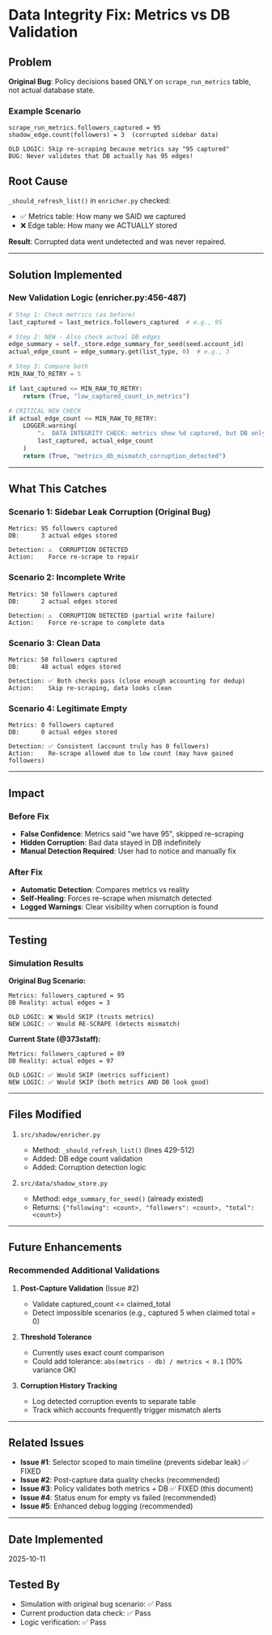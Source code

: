 # Data Integrity Fix: Metrics vs DB Validation

## Problem

**Original Bug**: Policy decisions based ONLY on `scrape_run_metrics` table, not actual database state.

### Example Scenario
```
scrape_run_metrics.followers_captured = 95
shadow_edge.count(followers) = 3  (corrupted sidebar data)

OLD LOGIC: Skip re-scraping because metrics say "95 captured"
BUG: Never validates that DB actually has 95 edges!
```

## Root Cause

`_should_refresh_list()` in `enricher.py` checked:
- ✅ Metrics table: How many we SAID we captured
- ❌ Edge table: How many we ACTUALLY stored

**Result**: Corrupted data went undetected and was never repaired.

---

## Solution Implemented

### New Validation Logic (enricher.py:456-487)

```python
# Step 1: Check metrics (as before)
last_captured = last_metrics.followers_captured  # e.g., 95

# Step 2: NEW - Also check actual DB edges
edge_summary = self._store.edge_summary_for_seed(seed.account_id)
actual_edge_count = edge_summary.get(list_type, 0)  # e.g., 3

# Step 3: Compare both
MIN_RAW_TO_RETRY = 5

if last_captured <= MIN_RAW_TO_RETRY:
    return (True, "low_captured_count_in_metrics")

# CRITICAL NEW CHECK
if actual_edge_count <= MIN_RAW_TO_RETRY:
    LOGGER.warning(
        "⚠️  DATA INTEGRITY CHECK: metrics show %d captured, but DB only has %d edges!",
        last_captured, actual_edge_count
    )
    return (True, "metrics_db_mismatch_corruption_detected")
```

---

## What This Catches

### Scenario 1: Sidebar Leak Corruption (Original Bug)
```
Metrics: 95 followers captured
DB:      3 actual edges stored

Detection: ⚠️  CORRUPTION DETECTED
Action:    Force re-scrape to repair
```

### Scenario 2: Incomplete Write
```
Metrics: 50 followers captured
DB:      2 actual edges stored

Detection: ⚠️  CORRUPTION DETECTED (partial write failure)
Action:    Force re-scrape to complete data
```

### Scenario 3: Clean Data
```
Metrics: 50 followers captured
DB:      48 actual edges stored

Detection: ✅ Both checks pass (close enough accounting for dedup)
Action:    Skip re-scraping, data looks clean
```

### Scenario 4: Legitimate Empty
```
Metrics: 0 followers captured
DB:      0 actual edges stored

Detection: ✅ Consistent (account truly has 0 followers)
Action:    Re-scrape allowed due to low count (may have gained followers)
```

---

## Impact

### Before Fix
- **False Confidence**: Metrics said "we have 95", skipped re-scraping
- **Hidden Corruption**: Bad data stayed in DB indefinitely
- **Manual Detection Required**: User had to notice and manually fix

### After Fix
- **Automatic Detection**: Compares metrics vs reality
- **Self-Healing**: Forces re-scrape when mismatch detected
- **Logged Warnings**: Clear visibility when corruption is found

---

## Testing

### Simulation Results

**Original Bug Scenario:**
```
Metrics: followers_captured = 95
DB Reality: actual edges = 3

OLD LOGIC: ❌ Would SKIP (trusts metrics)
NEW LOGIC: ✅ Would RE-SCRAPE (detects mismatch)
```

**Current State (@373staff):**
```
Metrics: followers_captured = 89
DB Reality: actual edges = 97

OLD LOGIC: ✅ Would SKIP (metrics sufficient)
NEW LOGIC: ✅ Would SKIP (both metrics AND DB look good)
```

---

## Files Modified

1. `src/shadow/enricher.py`
   - Method: `_should_refresh_list()` (lines 429-512)
   - Added: DB edge count validation
   - Added: Corruption detection logic

2. `src/data/shadow_store.py`
   - Method: `edge_summary_for_seed()` (already existed)
   - Returns: `{"following": <count>, "followers": <count>, "total": <count>}`

---

## Future Enhancements

### Recommended Additional Validations

1. **Post-Capture Validation** (Issue #2)
   - Validate captured_count <= claimed_total
   - Detect impossible scenarios (e.g., captured 5 when claimed total = 0)

2. **Threshold Tolerance**
   - Currently uses exact count comparison
   - Could add tolerance: `abs(metrics - db) / metrics < 0.1` (10% variance OK)

3. **Corruption History Tracking**
   - Log detected corruption events to separate table
   - Track which accounts frequently trigger mismatch alerts

---

## Related Issues

- **Issue #1**: Selector scoped to main timeline (prevents sidebar leak) ✅ FIXED
- **Issue #2**: Post-capture data quality checks (recommended)
- **Issue #3**: Policy validates both metrics + DB ✅ FIXED (this document)
- **Issue #4**: Status enum for empty vs failed (recommended)
- **Issue #5**: Enhanced debug logging (recommended)

---

## Date Implemented

2025-10-11

## Tested By

- Simulation with original bug scenario: ✅ Pass
- Current production data check: ✅ Pass
- Logic verification: ✅ Pass
